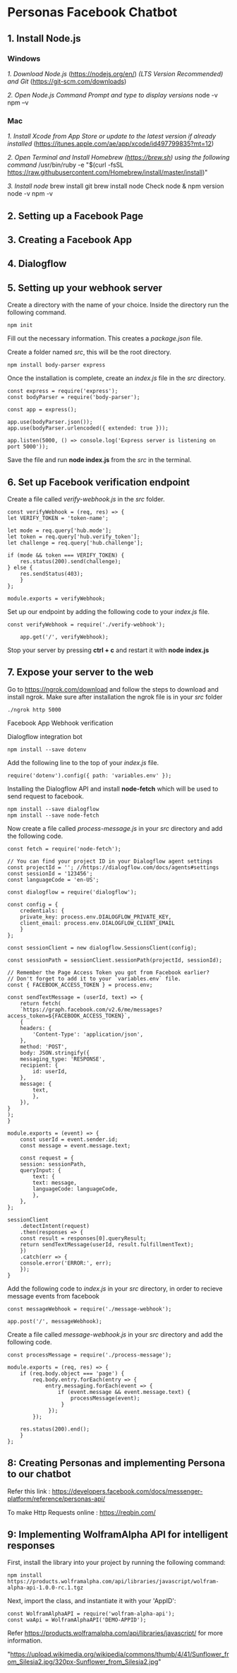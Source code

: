 # Personas Facebook Chatbot

## 1. Install Node.js

### Windows
*1. Download Node.js* (https://nodejs.org/en/) *(LTS Version Recommended)  and Git*  (https://git-scm.com/downloads) <br/>

*2. Open Node.js Command Prompt and type to display versions*
 node -v
 npm –v

### Mac
*1. Install Xcode from App Store or update to the latest version if already installed* (https://itunes.apple.com/ae/app/xcode/id497799835?mt=12)

*2. Open Terminal and Install Homebrew (https://brew.sh) using the following command*
  /usr/bin/ruby -e "$(curl -fsSL https://raw.githubusercontent.com/Homebrew/install/master/install)"
  
*3. Install node*
  brew install git
  brew install node
Check node & npm version
    node -v
    npm -v


## 2. Setting up a Facebook Page

## 3. Creating a Facebook App

## 4. Dialogflow

## 5. Setting up your webhook server

Create a directory with the name of your choice. Inside the directory run the following command. 
```
npm init
```
Fill out the necessary information. This creates a _package.json_ file. 

Create a folder named _src_, this will be the root directory.
```
npm install body-parser express
```
Once the installation is complete, create an _index.js_ file in the _src_ directory. 

````
const express = require('express');
const bodyParser = require('body-parser');

const app = express();

app.use(bodyParser.json());
app.use(bodyParser.urlencoded({ extended: true }));

app.listen(5000, () => console.log('Express server is listening on port 5000'));
````
Save the file and run **node index.js** from the _src_ in the terminal.

## 6. Set up Facebook verification endpoint

Create a file called _verify-webhook.js_ in the _src_ folder.
```
const verifyWebhook = (req, res) => {
let VERIFY_TOKEN = 'token-name';

let mode = req.query['hub.mode'];
let token = req.query['hub.verify_token'];
let challenge = req.query['hub.challenge'];

if (mode && token === VERIFY_TOKEN) {
    res.status(200).send(challenge);
} else {
    res.sendStatus(403);
    }
};

module.exports = verifyWebhook;
```

Set up our endpoint by adding the following code to your _index.js_ file.
````
const verifyWebhook = require('./verify-webhook');

    app.get('/', verifyWebhook);
```` 
Stop your server by pressing **ctrl + c** and restart it with **node index.js**

## 7. Expose your server to the web

Go to https://ngrok.com/download and follow the steps to download and install ngrok. Make sure after installation the ngrok file is in your _src_ folder
````
./ngrok http 5000 
````
Facebook App Webhook verification

Dialogflow integration bot

````
npm install --save dotenv
````

Add the following line to the top of your _index.js_ file.
````
require('dotenv').config({ path: 'variables.env' });
````

Installing the Dialogflow API and install **node-fetch** which will be used to send request to facebook.
````
npm install --save dialogflow
npm install --save node-fetch

````
Now create a file called _process-message.js_ in your _src_ directory and add the following code.

````
const fetch = require('node-fetch');

// You can find your project ID in your Dialogflow agent settings
const projectId = ''; //https://dialogflow.com/docs/agents#settings
const sessionId = '123456';
const languageCode = 'en-US';

const dialogflow = require('dialogflow');

const config = {
    credentials: {
    private_key: process.env.DIALOGFLOW_PRIVATE_KEY,
    client_email: process.env.DIALOGFLOW_CLIENT_EMAIL
    }
};

const sessionClient = new dialogflow.SessionsClient(config);

const sessionPath = sessionClient.sessionPath(projectId, sessionId);

// Remember the Page Access Token you got from Facebook earlier?
// Don't forget to add it to your `variables.env` file.
const { FACEBOOK_ACCESS_TOKEN } = process.env;

const sendTextMessage = (userId, text) => {
    return fetch(
    `https://graph.facebook.com/v2.6/me/messages?access_token=${FACEBOOK_ACCESS_TOKEN}`,
    {
    headers: {
        'Content-Type': 'application/json',
    },
    method: 'POST',
    body: JSON.stringify({
    messaging_type: 'RESPONSE',
    recipient: {
        id: userId,
    },
    message: {
        text,
        },
    }),
}
);
}

module.exports = (event) => {
    const userId = event.sender.id;
    const message = event.message.text;

    const request = {
    session: sessionPath,
    queryInput: {
        text: {
        text: message,
        languageCode: languageCode,
        },
    },
};

sessionClient
    .detectIntent(request)
    .then(responses => {
    const result = responses[0].queryResult;
    return sendTextMessage(userId, result.fulfillmentText);
    })
    .catch(err => {
    console.error('ERROR:', err);
    });
}
````
Add the following code to _index.js_ in your _src_ directory, in order to recieve message events from facebook

````
const messageWebhook = require('./message-webhook');

app.post('/', messageWebhook);
````
Create a file called _message-webhook.js_ in your _src_ directory and add the following code.
````
const processMessage = require('./process-message');

module.exports = (req, res) => {
    if (req.body.object === 'page') {
        req.body.entry.forEach(entry => {
            entry.messaging.forEach(event => {
                if (event.message && event.message.text) {
                    processMessage(event);
                 }
             });
        });

    res.status(200).end();
    }
};

````
## 8: Creating Personas and implementing Persona to our chatbot

Refer this link : https://developers.facebook.com/docs/messenger-platform/reference/personas-api/

To make Http Requests online : https://reqbin.com/ 

## 9: Implementing WolframAlpha API for intelligent responses

First, install the library into your project by running the following command:
````
npm install https://products.wolframalpha.com/api/libraries/javascript/wolfram-alpha-api-1.0.0-rc.1.tgz
````
Next, import the class, and instantiate it with your 'AppID':

````
const WolframAlphaAPI = require('wolfram-alpha-api');
const waApi = WolframAlphaAPI('DEMO-APPID');
````
Refer https://products.wolframalpha.com/api/libraries/javascript/ for more information.

"https://upload.wikimedia.org/wikipedia/commons/thumb/4/41/Sunflower_from_Silesia2.jpg/320px-Sunflower_from_Silesia2.jpg"



